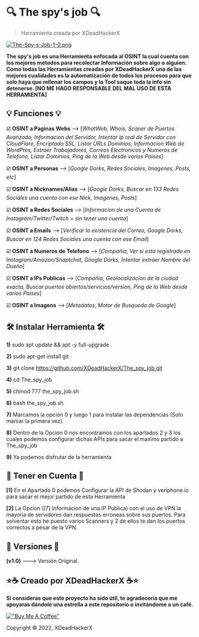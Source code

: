 # 🔍 The spy's job 🔍

> Herramienta creada por XDeadHackerX

[![The-Spy-s-Job-1-0.png](https://i.postimg.cc/908fw0jm/The-Spy-s-Job-1-0.png)](https://postimg.cc/PvDHBtx9)

**The spy's job es una Herramienta enfocada al OSINT la cual cuenta con los mejores métodos para recolectar Información sobre algo o alguien. Como todas las Herramientas creadas por XDeadHackerX una de las mejores cualidades es la automatización de todos los procesos para que solo haya que rellenar los campos y la Tool saque toda la info sin detenerse. [NO ME HAGO RESPONSABLE DEL MAL USO DE ESTA HERRAMIENTA]**

## 💡 Funciones 💡

:ballot_box_with_check: **OSINT a Paginas Webs** --> [*WhatWeb, Whois, Scaner de Puertos Avanzado, Informacion del Servidor, Intentar Ip real de Servidor con CloudFlare, Encriptado SSL, Listar URLs Dominios, Informacion Web de WordPres, Extraer Trabajadores, Correos Electronicos y Numeros de Telefono, Listar Dominios, Ping de la Web desde varios Paises*]

:ballot_box_with_check: **OSINT a Personas** --> [*Google Dorks, Redes Sociales, Imagenes, Posts, etc*]

:ballot_box_with_check: **OSINT a Nicknames/Alias** --> [*Google Dorks, Buscar en 133 Redes Sociales una cuenta con ese Nick, Imagenes, Posts*]

:ballot_box_with_check: **OSINT a Redes Sociales** --> [*Informacion de una Cuenta de Instagram/Twitter/Twitch = sin tener una cuenta*]

:ballot_box_with_check: **OSINT a Emails** --> [*Verificar la existencia del Correo, Google Dorks, Buscar en 124 Redes Sociales una cuenta con ese Email*]

:ballot_box_with_check: **OSINT a Numeros de Telefono** --> [*Compañia, Ver si esta registrado en Instagram/Amazon/Snaptchat, Google Dorks, Intentar extraer Nombre del Dueño*]

:ballot_box_with_check: **OSINT a IPs Publicas** --> [*Compañia, Geolocalizacion de la ciudad exacta, Buscar puertos abiertos/servicios/version, Ping de la Web desde varios Paises*]

:ballot_box_with_check: **OSINT a Imagens** --> [*Metadatos, Motor de Busqueda de Google*]

## 🛠 Instalar Herramienta 🛠

**1)** sudo apt update && apt -y full-upgrade

**2)** sudo apt-get install git

**3)** git clone https://github.com/XDeadHackerX/The_spy_job.git

**4)** cd The_spy_job

**5)** chmod 777 the_spy_job.sh

**6)** bash the_spy_job.sh

**7)** Marcamos la opción 0 y luego 1 para instalar las dependencias (Solo marcar la primera vez)

**8)** Dentro de la Opcion 0 nos encontramos con los apartados 2 y 3 los cuales podemos configurar 
dichas APIs para sacar el maximo partido a The_spy_job

**9)** Ya podemos disfrutar de la herramienta

## 🎲 Tener en Cuenta 🎲

**[1]** En el Apartado 0 podemos Configurar la API de Shodan y veriphone.io para sacar el mejor partido de esta Herramienta

**[2]** La Opcion ([7] Informacion de una IP Publica) con el uso de VPN la mayoria de servidores dan respuestas erroneas sobre sus puertos. Para solventar esto he puesto varios Scanners y 2 de ellos te dan los puertos correctos a pesar de la VPN.

## 🔎 Versiones 🔎

**(v1.0)** ---> Versión Original.

## ⭐☕ Creado por XDeadHackerX ☕⭐

**Si consideras que este proyecto ha sido útil, te agradecería que me apoyaras dándole una estrella a este repositorio o invitándome a un café.**

[!["Buy Me A Coffee"](https://www.buymeacoffee.com/assets/img/custom_images/orange_img.png)](https://www.buymeacoffee.com/XDeadHackerX)

Copyright © 2022, XDeadHackerX

